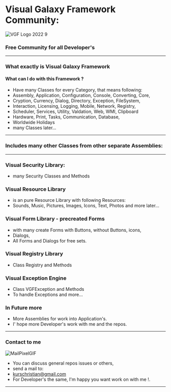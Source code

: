 # Visual Galaxy Framework Community:
![VGF Logo 2022 9](https://user-images.githubusercontent.com/40143278/152175762-3abbf383-da5e-4da9-aa29-51652d93654c.jpg)
### Free Community for all Developer's
----
### What exactly is Visual Galaxy Framework
#### What can I do with this Framework ?
- Have many Classes for every Category, that means following:
- Assembly, Application, Configuration, Console, Converting, Core,
- Cryption, Currency, Dialog, Directory, Exception, FileSystem,
- Interaction, Licensing, Logging, Mobile, Network, Registry,
- Scheduler, Services, Utility, Valdation, Web, WMI, Clipboard
- Hardware, Print, Tasks, Communication, Database,
- Worldwide Holidays
- many Classes later...
----
### Includes many other Classes from other separate Assemblies:
----
### Visual Security Library:
- many Security Classes and Methods
### Visual Resource Library
- is an pure Resource Library with following Resources:
- Sounds, Music, Pictures, Images, Icons, Text, Photos and more later...
### Visual Form Library - precreated Forms
- with many create Forms with Buttons, without Buttons, icons,
- Dialogs,
- All Forms and Dialogs for free sets.
### Visual Registry Library
- Class Registry and Methods
### Visual Exception Engine
- Class VGFException and Methods
- To handle Exceptions and more...
### In Future more
- More Assemblies for work into Application's.
- I' hope more Developer's work with me and the repos.
----
### Contact to me 
![MailPixelGIF](https://user-images.githubusercontent.com/40143278/214600440-d0285214-77d8-4394-a507-7afb8d7539ea.gif)
- You can discuss general repos issues or others,
- send a mail to: 
- kurschristian@gmail.com
- For Developer's the same, I'm happy you want work on with me !.
----


